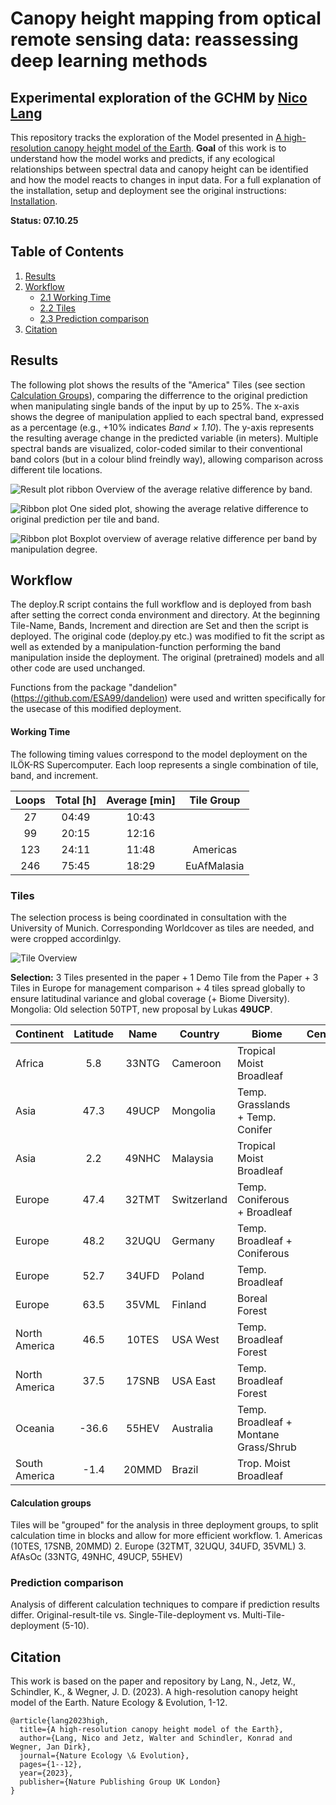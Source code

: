 # Canopy height mapping from optical remote sensing data: reassessing deep learning methods

## Experimental exploration of the GCHM by [Nico Lang](https://langnico.github.io/globalcanopyheight)

This repository tracks the exploration of the Model presented in [A high-resolution canopy height model of the Earth](https://arxiv.org/abs/2204.08322).
**Goal** of this work is to understand how the model works and predicts, if any ecological relationships between spectral data and canopy height can be identified and how the model reacts to changes in input data.
For a full explanation of the installation, setup and deployment see the original instructions: [Installation](https://github.com/langnico/global-canopy-height-model#installation-and-credentials).

**Status: 07.10.25**

## Table of Contents

1.  [Results](#results)
2.  [Workflow](#workflow)
    -   [2.1 Working Time](#working-time)
    -   [2.2 Tiles](#tiles)
    -   [2.3 Prediction comparison](#prediction-comparison)
3.  [Citation](https://github.com/ESA99/canopy_height#citation)

## Results

The following plot shows the results of the "America" Tiles (see section [Calculation Groups](#calculation-groups)), comparing the differrence to the original prediction when manipulating single bands of the input by up to 25%.
The x-axis shows the degree of manipulation applied to each spectral band, expressed as a percentage (e.g., +10% indicates *Band × 1.10*).
The y-axis represents the resulting average change in the predicted variable (in meters).
Multiple spectral bands are visualized, color-coded similar to their conventional band colors (but in a colour blind freindly way), allowing comparison across different tile locations.  

![Result plot ribbon](plots/2025-10-06_11T_B02+08+03+04_line_perc_ribbon_se_cbf.png)
Overview of the average relative difference by band.

![Ribbon plot](plots/2025-10-06_11T_B02+08+03+04_avg_abs_percent_location_line_facett.png)
One sided plot, showing the average relative difference to original prediction per tile and band.

![Ribbon plot](plots/2025-10-06_11T_B02+08+03+04_box_facet_percent_cbf.png)
Boxplot overview of average relative difference per band by manipulation degree.


## Workflow

The deploy.R script contains the full workflow and is deployed from bash after setting the correct conda environment and directory.
At the beginning Tile-Name, Bands, Increment and direction are Set and then the script is deployed.
The original code (deploy.py etc.) was modified to fit the script as well as extended by a manipulation-function performing the band manipulation inside the deployment.
The original (pretrained) models and all other code are used unchanged.

Functions from the package "dandelion" (<https://github.com/ESA99/dandelion>) were used and written specifically for the usecase of this modified deployment.

#### Working Time

The following timing values correspond to the model deployment on the ILÖK-RS Supercomputer.
Each loop represents a single combination of tile, band, and increment.

| Loops | Total [h] | Average [min] | Tile Group |
|:-----:|:---------:|:-------------:|:----------:|
|  27   |   04:49   |     10:43     |            |
|  99   |   20:15   |     12:16     |            |
|  123  |   24:11   |     11:48     |  Americas  |
|  246  |   75:45   |     18:29     | EuAfMalasia   |

### Tiles

The selection process is being coordinated in consultation with the University of Munich.
Corresponding Worldcover as tiles are needed, and were cropped accordinlgy.

![Tile Overview](documentation/Overview_Map.png)

**Selection:** 3 Tiles presented in the paper + 1 Demo Tile from the Paper + 3 Tiles in Europe for management comparison + 4 tiles spread globally to ensure latitudinal variance and global coverage (+ Biome Diversity).
Mongolia: Old selection 50TPT, new proposal by Lukas **49UCP**.

| Continent | Latitude | Name | Country | Biome | Centeroid_Elevation | Source |
|----------|:--------:|:--------:|----------|--------------|:--------:|----------|
| Africa | 5.8 | 33NTG | Cameroon | Tropical Moist Broadleaf | 754 | PAPER |
| Asia | 47.3 | 49UCP | Mongolia | Temp. Grasslands + Temp. Conifer | 902 | Munich |
| Asia | 2.2 | 49NHC | Malaysia | Tropical Moist Broadleaf | 401 | PAPER |
| Europe | 47.4 | 32TMT | Switzerland | Temp. Coniferous + Broadleaf | 590 | PAPER |
| Europe | 48.2 | 32UQU | Germany | Temp. Broadleaf + Coniferous | 422 | Munich |
| Europe | 52.7 | 34UFD | Poland | Temp. Broadleaf | 154 | Munich |
| Europe | 63.5 | 35VML | Finland | Boreal Forest | 201 | Münster |
| North America | 46.5 | 10TES | USA West| Temp. Broadleaf Forest | 392 | PAPER |
| North America | 37.5 | 17SNB | USA East | Temp. Broadleaf Forest | 682 | BOTH |
| Oceania | -36.6 | 55HEV | Australia | Temp. Broadleaf + Montane Grass/Shrub | 562 | Münster |
| South America | -1.4 | 20MMD | Brazil | Trop. Moist Broadleaf | 56 | Münster |

#### Calculation groups

Tiles will be "grouped" for the analysis in three deployment groups, to split calculation time in blocks and allow for more efficient workflow.
1.
Americas (10TES, 17SNB, 20MMD) 2.
Europe (32TMT, 32UQU, 34UFD, 35VML) 3.
AfAsOc (33NTG, 49NHC, 49UCP, 55HEV)

### Prediction comparison

Analysis of different calculation techniques to compare if prediction results differ.
Original-result-tile vs. Single-Tile-deployment vs. Multi-Tile-deployment (5-10).

## Citation

This work is based on the paper and repository by Lang, N., Jetz, W., Schindler, K., & Wegner, J. D.
(2023).
A high-resolution canopy height model of the Earth.
Nature Ecology & Evolution, 1-12.

```         
@article{lang2023high,
  title={A high-resolution canopy height model of the Earth},
  author={Lang, Nico and Jetz, Walter and Schindler, Konrad and Wegner, Jan Dirk},
  journal={Nature Ecology \& Evolution},
  pages={1--12},
  year={2023},
  publisher={Nature Publishing Group UK London}
}
```
